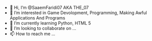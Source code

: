 - 👋 Hi, I’m @SaaemFaridi07 AKA THE_07
- 👀 I’m interested in Game Devolopment, Programming, Making Awful Applications And Programs
- 🌱 I’m currently learning Python, HTML 5
- 💞️ I’m looking to collaborate on ...
- 📫 How to reach me ...

<!---
SaaemFaridi07/SaaemFaridi07 is a ✨ special ✨ repository because its `README.md` (this file) appears on your GitHub profile.
You can click the Preview link to take a look at your changes.
--->
